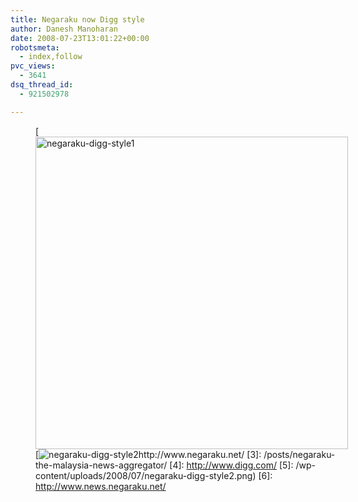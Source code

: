 ```yaml
---
title: Negaraku now Digg style
author: Danesh Manoharan
date: 2008-07-23T13:01:22+00:00
robotsmeta:
  - index,follow
pvc_views:
  - 3641
dsq_thread_id:
  - 921502978

---
```

<figure id="attachment_709" aria-describedby="caption-attachment-709" style="width: 500px" class="wp-caption alignnone">[<img loading="lazy" class="size-medium wp-image-709" title="negaraku-digg-style1" src="/wp-content/uploads/2008/07/negaraku-digg-style1-500x312.png)

[Negaraku][2] the local news aggregator I [posted][3] about some time back has gone through it's evolution cycle and now emerged as a [Digg][4] clone.

<!--more-->Cloning other application is always a bad idea but in my book if you are able to provide something the competition doesn't then the idea will work. In the case of Negaraku, the information is localized to Malaysia. Even Google sees localized data as one of it biggest hurdle.

The original aggregator was slow buggy thus the need to evolve. The new Digg styled site is way better the the original. The site appears to be faster when compared to the original aggregator. The layout is simple, uncluttered and colors easy on the eyes.

Submissions are still broken up into their own categories like politics, business,tech, politics and a few others. This helps users easily access their information of choice. Each category is also publish via RSS for easy access.Ã‚Â  Another benefit of going Digg style is that high rated submissions always show up first rescuing users from wasting their time combing though useless submissions.

<figure id="attachment_710" aria-describedby="caption-attachment-710" style="width: 500px" class="wp-caption alignnone">[<img loading="lazy" class="size-medium wp-image-710" title="negaraku-digg-style2" src="/wp-content/uploads/2008/07/negaraku-digg-style2-500x312.png)

So what happen to the old aggregator? It's still alive at [news.negaraku.net][6] .

In short I like Negaraku Digg Style. What do you think?

Source: [Negaraku][2] || [news.negaraku.net][6]

 [1]: /wp-content/uploads/2008/07/negaraku-digg-style1.png)
 [2]: http://www.negaraku.net/
 [3]: /posts/negaraku-the-malaysia-news-aggregator/
 [4]: http://www.digg.com/
 [5]: /wp-content/uploads/2008/07/negaraku-digg-style2.png)
 [6]: http://www.news.negaraku.net/